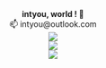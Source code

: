 <div align="center" > 
<b>intyou, world ! 👋</b> </br>
📫 intyou@outlook.com</br>
</div>
<div align="center"> <img src="https://metrics.lecoq.io/intyouss?template=classic&base.metadata=0&base=header%2C%20activity%2C%20community%2C%20repositories%2C%20metadata&base.indepth=false&base.hireable=false&base.skip=false&config.timezone=Asia%2FShanghai"> </div>

<!-- 
<div align="left"> <img height="137px" src="https://github-readme-stats.vercel.app/api?username=intyouss&hide_title=true&hide_border=true&show_icons=trueline_height=21&text_color=000&icon_color=000&bg_color=0,ea6161,ffc64d,fffc4d,52fa5a&theme=graywhite" /> </div> 
-->

<div align="center"> <img src="https://github-readme-stats.vercel.app/api/top-langs/?username=intyouss&hide_title=true&hide_border=true&layout=compact&langs_count=6&theme=radical" /> </div>

<div align="center"> <img src="https://github-profile-trophy.vercel.app/?username=intyouss" /> </div>

